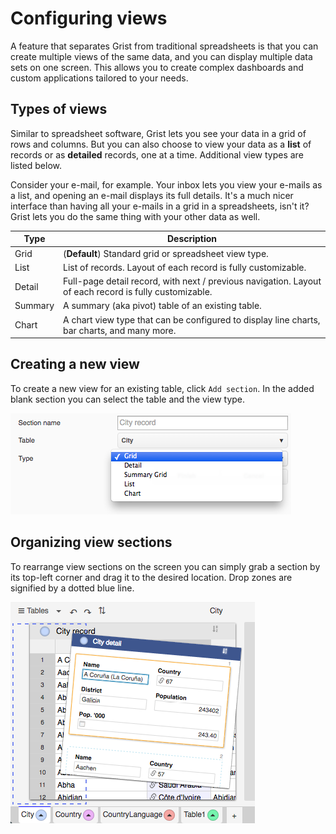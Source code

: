 Configuring views
=================

A feature that separates Grist from traditional spreadsheets is that you can create multiple views
of the same data, and you can display multiple data sets on one screen. This allows you to create
complex dashboards and custom applications tailored to your needs.

Types of views
--------------
Similar to spreadsheet software, Grist lets you see your data in a grid of rows and columns. But you
can also choose to view your data as a **list** of records or as **detailed** records, one at a
time. Additional view types are listed below.

Consider your e-mail, for example. Your inbox lets you view your e-mails as a list, and opening an
e-mail displays its full details. It's a much nicer interface than having all your e-mails in a grid
in a spreadsheets, isn't it? Grist lets you do the same thing with your other data as well.

<div class='grist-mod__table'></div> <!-- For css styling via css/extra.css -->

Type    | Description
------- | -----------
Grid    | (**Default**) Standard grid or spreadsheet view type.
List    | List of records. Layout of each record is fully customizable.
Detail  | Full-page detail record, with next / previous navigation. Layout of each record is fully customizable.
Summary | A summary (aka pivot) table of an existing table.
Chart   | A chart view type that can be configured to display line charts, bar charts, and many more.

Creating a new view
-------------------
To create a new view for an existing table, click ``Add section``. In the added blank section you
can select the table and the view type.

![Add view section](images/views-add-section.png)

Organizing view sections
------------------------
To rearrange view sections on the screen you can simply grab a section by its top-left corner and
drag it to the desired location. Drop zones are signified by a dotted blue line.

![Drag view section](images/views-drag-section.png)
